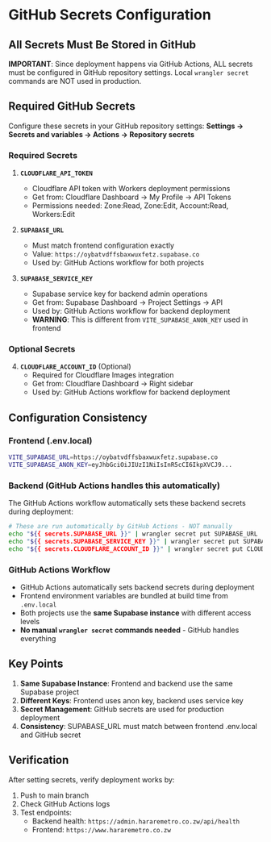 # GitHub Secrets Configuration

## All Secrets Must Be Stored in GitHub

**IMPORTANT**: Since deployment happens via GitHub Actions, ALL secrets must be configured in GitHub repository settings. Local `wrangler secret` commands are NOT used in production.

## Required GitHub Secrets

Configure these secrets in your GitHub repository settings:
**Settings → Secrets and variables → Actions → Repository secrets**

### Required Secrets

1. **`CLOUDFLARE_API_TOKEN`**
   - Cloudflare API token with Workers deployment permissions
   - Get from: Cloudflare Dashboard → My Profile → API Tokens
   - Permissions needed: Zone:Read, Zone:Edit, Account:Read, Workers:Edit

2. **`SUPABASE_URL`**
   - Must match frontend configuration exactly
   - Value: `https://oybatvdffsbaxwuxfetz.supabase.co`
   - Used by: GitHub Actions workflow for both projects

3. **`SUPABASE_SERVICE_KEY`**
   - Supabase service key for backend admin operations
   - Get from: Supabase Dashboard → Project Settings → API
   - Used by: GitHub Actions workflow for backend deployment
   - **WARNING**: This is different from `VITE_SUPABASE_ANON_KEY` used in frontend

### Optional Secrets

4. **`CLOUDFLARE_ACCOUNT_ID`** (Optional)
   - Required for Cloudflare Images integration
   - Get from: Cloudflare Dashboard → Right sidebar
   - Used by: GitHub Actions workflow for backend deployment

## Configuration Consistency

### Frontend (.env.local)
```bash
VITE_SUPABASE_URL=https://oybatvdffsbaxwuxfetz.supabase.co
VITE_SUPABASE_ANON_KEY=eyJhbGciOiJIUzI1NiIsInR5cCI6IkpXVCJ9...
```

### Backend (GitHub Actions handles this automatically)

The GitHub Actions workflow automatically sets these backend secrets during deployment:

```bash
# These are run automatically by GitHub Actions - NOT manually
echo "${{ secrets.SUPABASE_URL }}" | wrangler secret put SUPABASE_URL
echo "${{ secrets.SUPABASE_SERVICE_KEY }}" | wrangler secret put SUPABASE_SERVICE_KEY  
echo "${{ secrets.CLOUDFLARE_ACCOUNT_ID }}" | wrangler secret put CLOUDFLARE_ACCOUNT_ID
```

### GitHub Actions Workflow

- GitHub Actions automatically sets backend secrets during deployment
- Frontend environment variables are bundled at build time from `.env.local`
- Both projects use the **same Supabase instance** with different access levels
- **No manual `wrangler secret` commands needed** - GitHub handles everything

## Key Points

1. **Same Supabase Instance**: Frontend and backend use the same Supabase project
2. **Different Keys**: Frontend uses anon key, backend uses service key
3. **Secret Management**: GitHub secrets are used for production deployment
4. **Consistency**: SUPABASE_URL must match between frontend .env.local and GitHub secret

## Verification

After setting secrets, verify deployment works by:
1. Push to main branch
2. Check GitHub Actions logs
3. Test endpoints:
   - Backend health: `https://admin.hararemetro.co.zw/api/health`
   - Frontend: `https://www.hararemetro.co.zw`